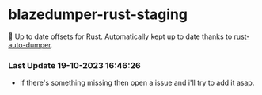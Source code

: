 # blazedumper-rust-staging

🚀 Up to date offsets for Rust. Automatically kept up to date thanks to [rust-auto-dumper](https://github.com/Akandesh/rust-auto-dumper).


### Last Update 19-10-2023 16:46:26
- If there's something missing then open a issue and i'll try to add it asap.
